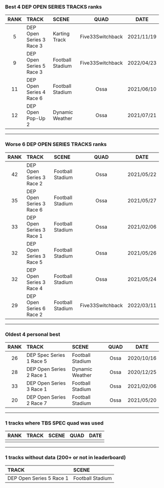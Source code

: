 ### Best 4 DEP OPEN SERIES TRACKS ranks
|RANK|TRACK|SCENE|QUAD|DATE|
|:---:|:---|:---|:---:|:---:|
|5|DEP Open Series 3 Race 3|Karting Track|Five33Switchback|2021/11/19|
|9|DEP Open Series 5 Race 3|Football Stadium|Five33Switchback|2022/04/23|
|11|DEP Open Series 4 Race 6|Football Stadium|Ossa|2021/06/10|
|12|DEP Open Pop-Up 2|Dynamic Weather|Ossa|2021/07/21|
---
### Worse 6 DEP OPEN SERIES TRACKS ranks
|RANK|TRACK|SCENE|QUAD|DATE|
|:---:|:---|:---|:---:|:---:|
|42|DEP Open Series 3 Race 2|Football Stadium|Ossa|2021/05/22|
|35|DEP Open Series 3 Race 6|Football Stadium|Ossa|2021/05/27|
|33|DEP Open Series 3 Race 1|Football Stadium|Ossa|2021/02/06|
|32|DEP Open Series 3 Race 5|Football Stadium|Ossa|2021/05/26|
|32|DEP Open Series 3 Race 4|Football Stadium|Ossa|2021/05/24|
|29|DEP Open Series 6 Race 2|Football Stadium|Five33Switchback|2022/03/11|
---
### Oldest 4 personal best
|RANK|TRACK|SCENE|QUAD|DATE|
|:---:|:---|:---|:---:|:---:|
|26|DEP Spec Series 1 Race 5|Football Stadium|Ossa|2020/10/16|
|28|DEP Open Series 2 Race 1|Dynamic Weather|Ossa|2020/12/25|
|33|DEP Open Series 3 Race 1|Football Stadium|Ossa|2021/02/06|
|20|DEP Open Series 2 Race 7|Football Stadium|Ossa|2021/05/20|
---
### 1 tracks where TBS SPEC quad was used
|RANK|TRACK|SCENE|QUAD|DATE|
|:---:|:---|:---|:---:|:---:|
||||||
---
### 1 tracks without data (200+ or not in leaderboard)
|TRACK|SCENE|
|:---|:---|
|DEP Open Series 5 Race 1|Football Stadium|
